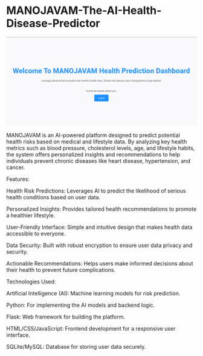 # MANOJAVAM-The-AI-Health-Disease-Predictor
![IMG](https://github.com/onkar-2006/MANOJAVAM_the_health_predictor/blob/main/Screenshot%202024-11-18%20163556.png)



MANOJAVAM is an AI-powered platform designed to predict potential health risks based on medical and lifestyle data. By analyzing key health metrics such as blood pressure, cholesterol levels, age, and lifestyle habits, the system offers personalized insights and recommendations to help individuals prevent chronic diseases like heart disease, hypertension, and cancer.

Features:

Health Risk Predictions: Leverages AI to predict the likelihood of serious health conditions based on user data.

Personalized Insights: Provides tailored health recommendations to promote a healthier lifestyle.

User-Friendly Interface: Simple and intuitive design that makes health data accessible to everyone.

Data Security: Built with robust encryption to ensure user data privacy and security.

Actionable Recommendations: Helps users make informed decisions about their health to prevent future complications.

Technologies Used:

Artificial Intelligence (AI): Machine learning models for risk prediction.

Python: For implementing the AI models and backend logic.

Flask: Web framework for building the platform.

HTML/CSS/JavaScript: Frontend development for a responsive user interface.

SQLite/MySQL: Database for storing user data securely.
